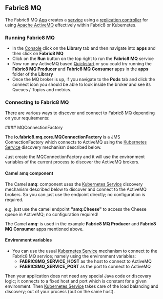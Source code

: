 ## Fabric8 MQ

The Fabric8 MQ [App](apps.html) creates a [service](services.html) using a [replication controller](replicationControllers.md) for using [Apache ActiveMQ](http://activemq.apache.org/) effectively within Fabric8 or Kubernetes.

### Running Fabric8 MQ

* In the [Console](console.html) click on the **Library** tab and then navigate into **apps** and then click on **Fabric8 MQ**
* Click on the **Run** button on the top right to run the **Fabric8 MQ** service
* Now run any ActiveMQ based [Quickstart](quickstart.html) or you could try running the **Fabric8 MQ Producer** and **Fabric8 MQ Consumer** apps in the **apps** folder of the **Library**
* Once the MQ broker is up, if you navigate to the **Pods** tab and click the connect icon you should be able to look inside the broker and see its Queues / Topics and metrics.

### Connecting to Fabric8 MQ

There are various ways to discover and connect to Fabric8 MQ depending on your requirements:

#### MQConnectionFactory

The **io.fabric8.mq.core.MQConnectionFactory** is a JMS ConnectionFactory which connects to ActiveMQ using the [Kubernetes Service](services.html) discovery mechanism described below.

Just create the MQConnectionFactory and it will use the environment variables of the current process to discover the ActiveMQ brokers.

#### Camel amq component

The Camel **amq:** component uses the [Kubernetes Service](services.html) discovery mechanism described below to discover and connect to the ActiveMQ brokers. So you can just use the endpoint directly; no configuration is required.

e.g. just use the camel endpoint **"amq:Cheese"** to access the Cheese queue in ActiveMQ; no configuration required!

The Camel **amq:** is used in the example **Fabric8 MQ Producer** and **Fabric8 MQ Consumer** apps mentioned above.

#### Environment variables

* You can use the usual [Kubernetes Service](services.html) mechanism to connect to the Fabric8 MQ service; namely using the environment variables:
  * **FABRIC8MQ_SERVICE_HOST** as the host to connect to ActiveMQ
  * **FABRIC8MQ_SERVICE_PORT** as the port to connect to ActiveMQ

Then your application does not need any special Java code or discovery logic; it connects to a fixed host and port which is constant for a given environment. Then [Kubernetes Service](services.html) takes care of the load balancing and discovery; out of your process (but on the same host).

